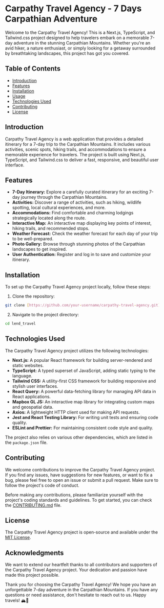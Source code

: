 # Carpathy Travel Agency - 7 Days Carpathian Adventure

Welcome to the Carpathy Travel Agency! This is a Next.js, TypeScript, and Tailwind.css project designed to help travelers embark on a memorable 7-day adventure in the stunning Carpathian Mountains. Whether you're an avid hiker, a nature enthusiast, or simply looking for a getaway surrounded by breathtaking landscapes, this project has got you covered.

## Table of Contents

- [Introduction](#introduction)
- [Features](#features)
- [Installation](#installation)
- [Usage](#usage)
- [Technologies Used](#technologies-used)
- [Contributing](#contributing)
- [License](#license)

## Introduction

Carpathy Travel Agency is a web application that provides a detailed itinerary for a 7-day trip to the Carpathian Mountains. It includes various activities, scenic spots, hiking trails, and accommodations to ensure a memorable experience for travelers. The project is built using Next.js, TypeScript, and Tailwind.css to deliver a fast, responsive, and beautiful user interface.

## Features

- **7-Day Itinerary:** Explore a carefully curated itinerary for an exciting 7-day journey through the Carpathian Mountains.
- **Activities:** Discover a range of activities, such as hiking, wildlife spotting, local cultural experiences, and more.
- **Accommodations:** Find comfortable and charming lodgings strategically located along the route.
- **Interactive Map:** An interactive map displaying key points of interest, hiking trails, and recommended stops.
- **Weather Forecast:** Check the weather forecast for each day of your trip to be well-prepared.
- **Photo Gallery:** Browse through stunning photos of the Carpathian landscapes to get inspired.
- **User Authentication:** Register and log in to save and customize your itinerary.

## Installation

To set up the Carpathy Travel Agency project locally, follow these steps:

1. Clone the repository:

```bash
git clone [https://github.com/your-username/carpathy-travel-agency.git](https://github.com/SvitlanaZhovanik/lend_travel.git)

```

2. Navigate to the project directory:

```bash
cd lend_travel

```

## Technologies Used

The Carpathy Travel Agency project utilizes the following technologies:

- **Next.js:** A popular React framework for building server-rendered and static websites.
- **TypeScript:** A typed superset of JavaScript, adding static typing to the language.
- **Tailwind CSS:** A utility-first CSS framework for building responsive and stylish user interfaces.
- **React Query:** A powerful data-fetching library for managing API data in React applications.
- **Mapbox GL JS:** An interactive map library for integrating custom maps and geospatial data.
- **Axios:** A lightweight HTTP client used for making API requests.
- **Jest and React Testing Library:** For writing unit tests and ensuring code quality.
- **ESLint and Prettier:** For maintaining consistent code style and quality.

The project also relies on various other dependencies, which are listed in the `package.json` file.

## Contributing

We welcome contributions to improve the Carpathy Travel Agency project. If you find any issues, have suggestions for new features, or want to fix a bug, please feel free to open an issue or submit a pull request. Make sure to follow the project's code of conduct.

Before making any contributions, please familiarize yourself with the project's coding standards and guidelines. To get started, you can check the [CONTRIBUTING.md](CONTRIBUTING.md) file.

## License

The Carpathy Travel Agency project is open-source and available under the [MIT License](LICENSE).

## Acknowledgments

We want to extend our heartfelt thanks to all contributors and supporters of the Carpathy Travel Agency project. Your dedication and passion have made this project possible.

Thank you for choosing the Carpathy Travel Agency! We hope you have an unforgettable 7-day adventure in the Carpathian Mountains. If you have any questions or need assistance, don't hesitate to reach out to us. Happy travels! 🏔️🚗



